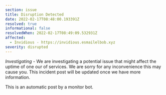 ```yaml
---
section: issue
title: Disruption Detected
date: 2022-02-17T08:48:00.193391Z
resolved: true
informational: false
resolvedWhen: 2022-02-17T08:49:09.532931Z
affected:
  - Invidious - https://invidious.esmailelbob.xyz
severity: disrupted
---
```

*Investigating* - We are investigating a potential issue that might affect the uptime of one our of services. We are sorry for any inconvenience this may cause you. This incident post will be updated once we have more information.

This is an automatic post by a monitor bot.
        